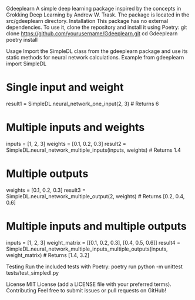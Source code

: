 Gdeeplearn
A simple deep learning package inspired by the concepts in Grokking Deep Learning by Andrew W. Trask. The package is located in the src/gdeeplearn directory.
Installation
This package has no external dependencies. To use it, clone the repository and install it using Poetry:
git clone https://github.com/yourusername/Gdeeplearn.git
cd Gdeeplearn
poetry install

Usage
Import the SimpleDL class from the gdeeplearn package and use its static methods for neural network calculations.
Example
from gdeeplearn import SimpleDL

# Single input and weight
result1 = SimpleDL.neural_network_one_input(2, 3)  # Returns 6

# Multiple inputs and weights
inputs = [1, 2, 3]
weights = [0.1, 0.2, 0.3]
result2 = SimpleDL.neural_network_multiple_inputs(inputs, weights)  # Returns 1.4

# Multiple outputs
weights = [0.1, 0.2, 0.3]
result3 = SimpleDL.neural_network_multiple_output(2, weights)  # Returns [0.2, 0.4, 0.6]

# Multiple inputs and multiple outputs
inputs = [1, 2, 3]
weight_matrix = [[0.1, 0.2, 0.3], [0.4, 0.5, 0.6]]
result4 = SimpleDL.neural_network_multiple_inputs_multiple_outputs(inputs, weight_matrix)  # Returns [1.4, 3.2]

Testing
Run the included tests with Poetry:
poetry run python -m unittest tests/test_simpledl.py

License
MIT License (add a LICENSE file with your preferred terms).
Contributing
Feel free to submit issues or pull requests on GitHub!